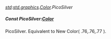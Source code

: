 _[std](../../modules/std/std-module.md):[std.graphics](../../modules/std/std-graphics.md).[Color](../../modules/std/std-graphics-color.md).PicoSilver_
##### Const PicoSilver:[Color](../../modules/std/std-graphics-color.md)
PicoSilver. Equivalent to New Color( .76,.76,.77 ).
